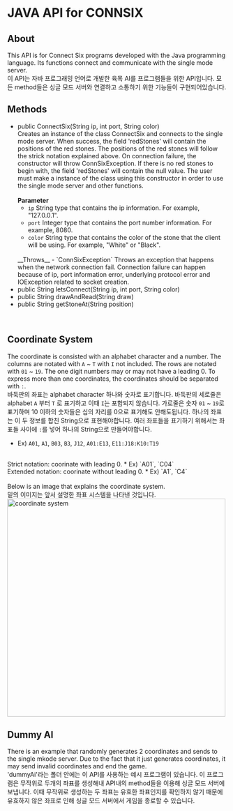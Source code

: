 # JAVA API for CONNSIX

## About
This API is for Connect Six programs developed with the Java programming language. Its functions connect and communicate with the single mode server.
<br>
이 API는 자바 프로그래밍 언어로 개발한 육목 AI를 프로그램들을 위한 API입니다. 모든 method들은 싱글 모드 서버와 연결하고 소통하기 위한 기능들이 구현되어있습니다.

## Methods
* public ConnectSix(String ip, int port, String color)<br>
Creates an instance of the class ConnectSix and connects to the single mode server.
When success, the field 'redStones' will contain the positions of the red stones.
The positions of the red stones will follow the strick notation explained above.
On connection failure, the constructor will throw ConnSixException.
If there is no red stones to begin with, the field 'redStones' will contain the null value.
The user must make a instance of the class using this constructor in order to use the single mode server and other functions.
<br><br>
__Parameter__
    - `ip` String type that contains the ip information. For example, "127.0.0.1".
    - `port` Integer type that contains the port number information. For example, 8080.
    - `color` String type that contains the color of the stone that the client will be using. For example, "White" or "Black".
    <br>
    __Throws__
    - `ConnSixException` Throws an exception that happens when the network connection fail.
        Connection failure can happen because of ip, port information error, underlying protocol error and IOException related to socket creation.
* public String letsConnect(String ip, int port, String color)
* public String drawAndRead(String draw)
* public String getStoneAt(String position)
<br>

## Coordinate System
The coordinate is consisted with an alphabet character and a number. The columns are notated with `A` ~ `T` with `I` not included. The rows are notated with `01` ~ `19`. The one digit numbers may or may not have a leading 0. To express more than one coordinates, the coordinates should be separated with `:`.
<br>
바둑판의 좌표는 alphabet character 하나와 숫자로 표기합니다. 바둑판의 세로줄은 alphabet `A` 부터 `T` 로 표기하고 이때 `I`는 포함되지 않습니다. 가로줄은 숫자 `01` ~ `19`로 표기하며 10 이하의 숫자들은 십의 자리를 0으로 표기해도 안해도됩니다. 하나의 좌표는 이 두 정보를 합친 String으로 표현해야합니다. 여러 좌표들을 표기하기 위해서는 좌표들 사이에 `:`를 넣어 하나의 String으로 만들어야합니다.
* Ex) `A01`, `A1`, `B03`, `B3`, `J12`, `A01:E13`, `E11:J18:K10:T19`
<br>
Strict notation: coorinate with leading 0.
* Ex) `A01`, `C04`
<br>
Extended notation: coorinate without leading 0.
* Ex) `A1`, `C4`
<br>
<br>
Below is an image that explains the coordinate system.
<br>
밑의 이미지는 앞서 설명한 좌표 시스템을 나타낸 것입니다.
<br>
<img src="./ConnSix/image/coordinate_system.png" alt="coordinate system" width="500"/>

## Dummy AI
There is an example that randomly generates 2 coordinates and sends to the single mkode server. Due to the fact that it just generates coordinates, it may send invalid coordinates and end the game.
<br>
'dummyAi'라는 폴더 안에는 이 API를 사용하는 예시 프로그램이 있습니다. 이 프로그램은 무작위로 두개의 좌표를 생성해내 API내의 method들을 이용해 싱글 모드 서버에 보냅니다. 이때 무작위로 생성하는 두 좌표는 유효한 좌표인지를 확인하지 않기 때문에 유효하지 않은 좌표로 인해 싱글 모드 서버에서 게임을 종료할 수 있습니다.
